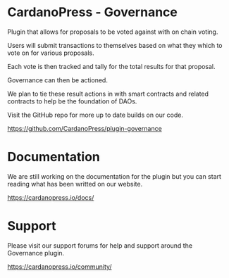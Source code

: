 # CardanoPress - Governance

Plugin that allows for proposals to be voted against with on chain voting.

Users will submit transactions to themselves based on what they which to vote on for various proposals.

Each vote is then tracked and tally for the total results for that proposal.

Governance can then be actioned.

We plan to tie these result actions in with smart contracts and related contracts to help be the foundation of DAOs.

Visit the GitHub repo for more up to date builds on our code.

https://github.com/CardanoPress/plugin-governance

# Documentation
We are still working on the documentation for the plugin but you can start reading what has been writted on our website.

https://cardanopress.io/docs/



# Support
Please visit our support forums for help and support around the Governance plugin.

https://cardanopress.io/community/


